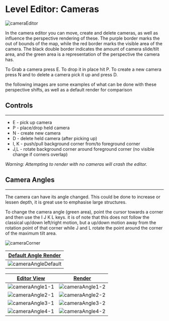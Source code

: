 # Level Editor: Cameras

![cameraEditor](../../../assets/regionDevelopment/levelEditor/cameraEditor.png)

In the camera editor you can move, create and delete cameras, as well as influence the perspective rendering of these. The purple border marks the out of bounds of the map, while the red border marks the visible area of the camera. The black double border indicates the amount of camera slide/tilt area, and the green area is a representation of the perspective the camera has.

To Grab a camera press E. To drop it in place hit P. To create a new camera press N and to delete a camera pick it up and press D.

the following images are some examples of what can be done with these perspective shifts, as well as a default render for comparison



## Controls

---

- E - pick up camera
- P - place/drop held camera
- N - create new camera
- D - delete held camera (after picking up)
- I, K - push/pull background corner from/to foreground corner
- J,L - rotate background corner around foreground corner (no visible change if corners overlap)

*Warning: Attempting to render with no cameras will crash the editor.*



## Camera Angles

---

The camera can have its angle changed. This could be done to increase or lessen depth, it is great use to emphasise large structures.

To change the camera angle (green area), point the cursor towards a corner and then use the I J K L keys. it is of note that this does not follow the classical up/down left/right motion, but a up/down motion away from the rotation point of that corner while J and L rotate the point around the corner of the maximum tilt area.

![cameraCorner](../../../assets/regionDevelopment/levelEditor/cameraCorner.gif)



|                 <u>Default Angle Render</u>                  |
| :----------------------------------------------------------: |
| ![cameraAngleDefault](../../../assets/regionDevelopment/levelEditor/cameraAngleDefault.png) |

|                      <u>Editor View</u>                      |                        <u>Render</u>                         |
| :----------------------------------------------------------: | :----------------------------------------------------------: |
| ![cameraAngle1-1](../../../assets/regionDevelopment/levelEditor/cameraAngle1-1.png) | ![cameraAngle1-2](../../../assets/regionDevelopment/levelEditor/cameraAngle1-2.png) |
| ![cameraAngle2-1](../../../assets/regionDevelopment/levelEditor/cameraAngle2-1.png) | ![cameraAngle2-2](../../../assets/regionDevelopment/levelEditor/cameraAngle2-2.png) |
| ![cameraAngle3-1](../../../assets/regionDevelopment/levelEditor/cameraAngle3-1.png) | ![cameraAngle3-2](../../../assets/regionDevelopment/levelEditor/cameraAngle3-2.png) |
| ![cameraAngle4-1](../../../assets/regionDevelopment/levelEditor/cameraAngle4-1.png) | ![cameraAngle4-2](../../../assets/regionDevelopment/levelEditor/cameraAngle4-2.png) |

